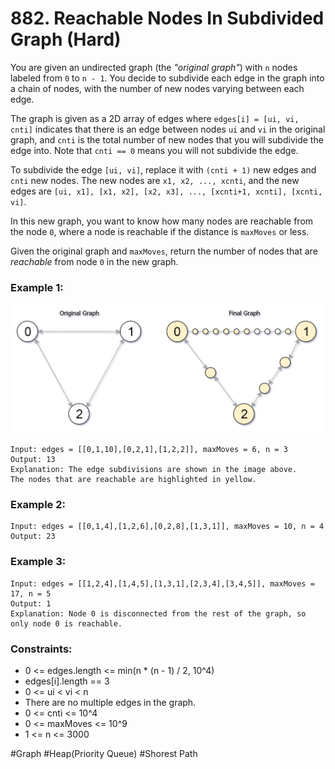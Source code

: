 # 882. Reachable Nodes In Subdivided Graph (Hard)

You are given an undirected graph (the _"original graph"_) with `n` nodes labeled from `0` to `n - 1`. You decide to subdivide each edge in the graph into a chain of nodes, with the number of new nodes varying between each edge.

The graph is given as a 2D array of edges where `edges[i] = [ui, vi, cnti]` indicates that there is an edge between nodes `ui` and `vi` in the original graph, and `cnti` is the total number of new nodes that you will subdivide the edge into. Note that `cnti == 0` means you will not subdivide the edge.

To subdivide the edge `[ui, vi]`, replace it with `(cnti + 1)` new edges and `cnti` new nodes. The new nodes are `x1, x2, ..., xcnti`, and the new edges are `[ui, x1], [x1, x2], [x2, x3], ..., [xcnti+1, xcnti], [xcnti, vi]`.

In this new graph, you want to know how many nodes are reachable from the node `0`, where a node is reachable if the distance is `maxMoves` or less.

Given the original graph and `maxMoves`, return the number of nodes that are _reachable_ from node `0` in the new graph.

### Example 1:

![example1](example1.png)

```
Input: edges = [[0,1,10],[0,2,1],[1,2,2]], maxMoves = 6, n = 3
Output: 13
Explanation: The edge subdivisions are shown in the image above.
The nodes that are reachable are highlighted in yellow.
```

### Example 2:

```
Input: edges = [[0,1,4],[1,2,6],[0,2,8],[1,3,1]], maxMoves = 10, n = 4
Output: 23
```

### Example 3:

```
Input: edges = [[1,2,4],[1,4,5],[1,3,1],[2,3,4],[3,4,5]], maxMoves = 17, n = 5
Output: 1
Explanation: Node 0 is disconnected from the rest of the graph, so only node 0 is reachable.
```

### Constraints:

- 0 <= edges.length <= min(n \* (n - 1) / 2, 10^4)
- edges[i].length == 3
- 0 <= ui < vi < n
- There are no multiple edges in the graph.
- 0 <= cnti <= 10^4
- 0 <= maxMoves <= 10^9
- 1 <= n <= 3000

#Graph #Heap(Priority Queue) #Shorest Path
